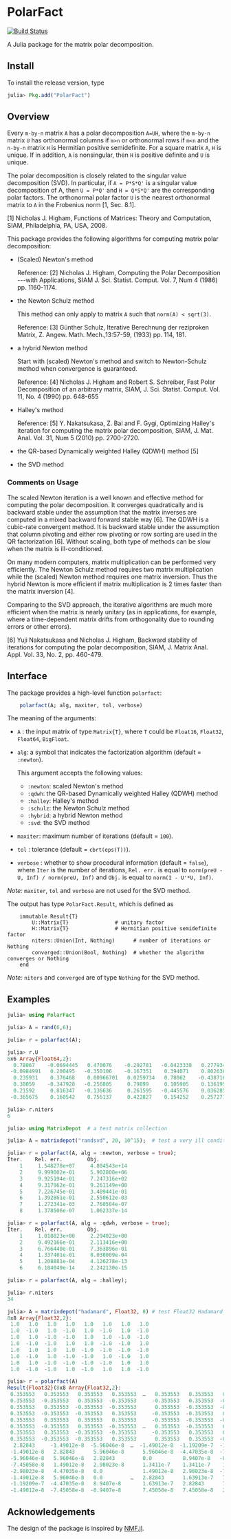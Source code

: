 # PolarFact

[![Build Status](https://travis-ci.org/weijianzhang/PolarFact.jl.svg?branch=master)](https://travis-ci.org/weijianzhang/PolarFact.jl)

A Julia package for the matrix polar decomposition.

## Install

To install the release version, type

```julia
julia> Pkg.add("PolarFact")
```

## Overview 

Every ``m-by-n`` matrix ``A`` has a polar decomposition ``A=UH``,
where the ``m-by-n`` matrix ``U`` has orthonormal columns if ``m>n``
or orthonormal rows if ``m<n`` and the ``n-by-n`` matrix ``H`` is
Hermitian positive semidefinite. For a square matrix ``A``, ``H`` is
unique. If in addition, ``A`` is nonsingular, then ``H`` is positive
definite and ``U`` is unique.

The polar decomposition is closely related to the singular value
decomposition (SVD). In particular, if ``A = P*S*Q'`` is a singular
value decomposition of A, then ``U = P*Q'`` and ``H = Q*S*Q'`` are the
corresponding polar factors. The orthonormal polar factor ``U`` is the
nearest orthonormal matrix to ``A`` in the Frobenius norm [1, Sec. 8.1]. 

[1] Nicholas J. Higham, Functions of Matrices: Theory and Computation,
SIAM, Philadelphia, PA, USA, 2008.

This package provides the following algorithms for computing matrix
polar decomposition:

* (Scaled) Newton's method

	Reference:
	[2] Nicholas J. Higham, Computing the Polar Decomposition ---with Applications,
	SIAM J. Sci. Statist. Comput. Vol. 7, Num 4 (1986) pp. 1160-1174.
	
* the Newton Schulz method 
  
    This method can only apply to matrix ``A`` such that ``norm(A) < sqrt(3)``.

	Reference:
	[3] Günther Schulz, Iterative Berechnung der reziproken Matrix, Z. Angew.
	Math. Mech.,13:57-59, (1933) pp. 114, 181.

* a hybrid Newton method

	Start with (scaled) Newton's method and switch to Newton-Schulz method
	when convergence is guaranteed.

	Reference:
	[4] Nicholas J. Higham and Robert S. Schreiber, Fast Polar
	Decomposition of an arbitrary matrix, SIAM, J. Sci. Statist. Comput.
	Vol. 11, No. 4 (1990) pp. 648-655

* Halley's method

	Reference:
	[5] Y. Nakatsukasa, Z. Bai and F. Gygi, Optimizing Halley's iteration 
	for computing the matrix polar decomposition, SIAM, J. Mat. Anal. 
	Vol. 31, Num 5 (2010) pp. 2700-2720. 

* the QR-based Dynamically weighted Halley (QDWH) method [5]  

* the SVD method

### Comments on Usage

The scaled Newton iteration is a well known and effective method for
computing the polar decomposition. It converges quadratically and is
backward stable under the assumption that the matrix inverses are
computed in a mixed backward forward stable way [6]. The QDWH is a
cubic-rate convergent method.  It is backward stable under the
assumption that column pivoting and either row pivoting or row sorting
are used in the QR factorization [6].  Without scaling, both type of
methods can be slow when the matrix is ill-conditioned.

On many modern computers, matrix multiplication can be performed
very efficiently. The Newton Schulz method requires two matrix
multiplication while the (scaled) Newton method requires one matrix
inversion. Thus the hybrid Newton is more efficient if matrix
multiplication is 2 times faster than the matrix inversion [4].

Comparing to the SVD approach, the iterative algorithms are much more
efficient when the matrix is nearly unitary (as in applications, for
example, where a time-dependent matrix drifts from orthogonality due
to rounding errors or other errors).

[6] Yuji Nakatsukasa and Nicholas J. Higham, Backward stability of
iterations for computing the polar decomposition, SIAM, J.
Matrix Anal. Appl. Vol. 33, No. 2, pp. 460-479. 


## Interface

The package provides a high-level function ``polarfact``:

```julia
	polarfact(A; alg, maxiter, tol, verbose)
```

The meaning of the arguments:

- ``A`` : the input matrix of type ``Matrix{T}``, where ``T`` could be
          ``Float16``, ``Float32``, ``Float64``, ``BigFloat``. 

- ``alg``: a symbol that indicates the factorization algorithm (default = ``:newton``).

	This argument accepts the following values:

	- ``:newton``: scaled Newton's method
	- ``:qdwh``: the QR-based Dynamically weighted Halley (QDWH) method
	- ``:halley``: Halley's method
	- ``:schulz``: the Newton Schulz method
	- ``:hybrid``: a hybrid Newton method 
	- ``:svd``: the SVD method

- ``maxiter``: maximum number of iterations (default = ``100``).

- ``tol`` :  tolerance (default = ``cbrt(eps(T))``).

- ``verbose`` : whether to show procedural information (default = ``false``), where
               ``Iter`` is the number of iterations, ``Rel. err.`` is equal to
			   ``norm(preU - U, Inf) / norm(preU, Inf)`` and ``Obj.`` is equal to
			   ``norm(I - U'*U, Inf)``. 

*Note:* ``maxiter``, ``tol`` and ``verbose`` are not used for the
SVD method.

The output has type ``PolarFact.Result``, which is defined as 

```
	immutable Result{T}
		U::Matrix{T}               # unitary factor
		H::Matrix{T}               # Hermitian positive semidefinite factor
		niters::Union(Int, Nothing)      # number of iterations or Nothing
		converged::Union(Bool, Nothing)  # whether the algorithm converges or Nothing
	end
```

*Note:* ``niters`` and ``converged`` are of type ``Nothing`` for the
SVD method. 

## Examples

```julia
julia> using PolarFact

julia> A = rand(6,6);

julia> r = polarfact(A);

julia> r.U
6x6 Array{Float64,2}:
  0.78067    -0.0694445   0.470076    -0.292781   -0.0423338   0.277934 
 -0.0984991   0.200495   -0.350106    -0.167351    0.394071    0.802638 
  0.235931    0.376468    0.00966701   0.0259734   0.78062    -0.438716 
  0.38059    -0.347928   -0.256805     0.79899     0.105905    0.136195 
  0.21592     0.816347   -0.136636     0.261595   -0.445576    0.0362852
 -0.365675    0.160542    0.756137     0.422827    0.154252    0.257271 

julia> r.niters
6

julia> using MatrixDepot  # a test matrix collection

julia> A = matrixdepot("randsvd", 20, 10^15);  # test a very ill conditioned random matrix 

julia> r = polarfact(A, alg = :newton, verbose = true);
Iter.    Rel. err.        Obj.         
    1     1.548278e+07     4.804543e+14
    2     9.999002e-01     5.902800e+06
    3     9.925194e-01     7.247316e+02
    4     9.317962e-01     9.261149e+00
    5     7.226745e-01     3.409441e-01
    6     1.392861e-01     2.550612e-03
    7     1.272341e-03     2.760504e-07
    8     1.378506e-07     1.062337e-14

julia> r = polarfact(A, alg = :qdwh, verbose = true);
Iter.    Rel. err.        Obj.         
    1     1.018823e+00     2.294023e+00
    2     9.492166e-01     2.113416e+00
    3     6.766440e-01     7.363896e-01
    4     1.337401e-01     8.038009e-04
    5     1.208881e-04     4.126278e-13
    6     6.184049e-14     2.242130e-15

julia> r = polarfact(A, alg = :halley);

julia> r.niters
34

julia> A = matrixdepot("hadamard", Float32, 8) # test Float32 Hadamard matrix
8x8 Array{Float32,2}:
 1.0   1.0   1.0   1.0   1.0   1.0   1.0   1.0
 1.0  -1.0   1.0  -1.0   1.0  -1.0   1.0  -1.0
 1.0   1.0  -1.0  -1.0   1.0   1.0  -1.0  -1.0
 1.0  -1.0  -1.0   1.0   1.0  -1.0  -1.0   1.0
 1.0   1.0   1.0   1.0  -1.0  -1.0  -1.0  -1.0
 1.0  -1.0   1.0  -1.0  -1.0   1.0  -1.0   1.0
 1.0   1.0  -1.0  -1.0  -1.0  -1.0   1.0   1.0
 1.0  -1.0  -1.0   1.0  -1.0   1.0   1.0  -1.0

julia> r = polarfact(A)
Result{Float32}(8x8 Array{Float32,2}:
 0.353553   0.353553   0.353553   0.353553  …   0.353553   0.353553   0.353553
 0.353553  -0.353553   0.353553  -0.353553     -0.353553   0.353553  -0.353553
 0.353553   0.353553  -0.353553  -0.353553      0.353553  -0.353553  -0.353553
 0.353553  -0.353553  -0.353553   0.353553     -0.353553  -0.353553   0.353553
 0.353553   0.353553   0.353553   0.353553     -0.353553  -0.353553  -0.353553
 0.353553  -0.353553   0.353553  -0.353553  …   0.353553  -0.353553   0.353553
 0.353553   0.353553  -0.353553  -0.353553     -0.353553   0.353553   0.353553
 0.353553  -0.353553  -0.353553   0.353553      0.353553   0.353553  -0.353553,8x8 Array{Float32,2}:
  2.82843     -1.49012e-8  -5.96046e-8  …  -1.49012e-8  -1.19209e-7  -1.49012e-8
 -1.49012e-8   2.82843      5.96046e-8      5.96046e-8  -4.47035e-8  -7.45058e-8
 -5.96046e-8   5.96046e-8   2.82843         0.0          8.9407e-8   -8.9407e-8 
 -7.45058e-8   1.49012e-8   2.98023e-8      1.3411e-7    1.3411e-7    1.49012e-7
 -2.98023e-8   4.47035e-8   0.0             1.49012e-8   2.98023e-8  -7.45058e-8
 -1.49012e-8   5.96046e-8   0.0         …   2.82843      1.63913e-7   7.45058e-8
 -1.19209e-7  -4.47035e-8   8.9407e-8       1.63913e-7   2.82843      7.45058e-8
 -1.49012e-8  -7.45058e-8  -8.9407e-8       7.45058e-8   7.45058e-8   2.82843   ,2,true)

```

## Acknowledgements

The design of the package is inspired by [NMF.jl](https://github.com/JuliaStats/NMF.jl).



